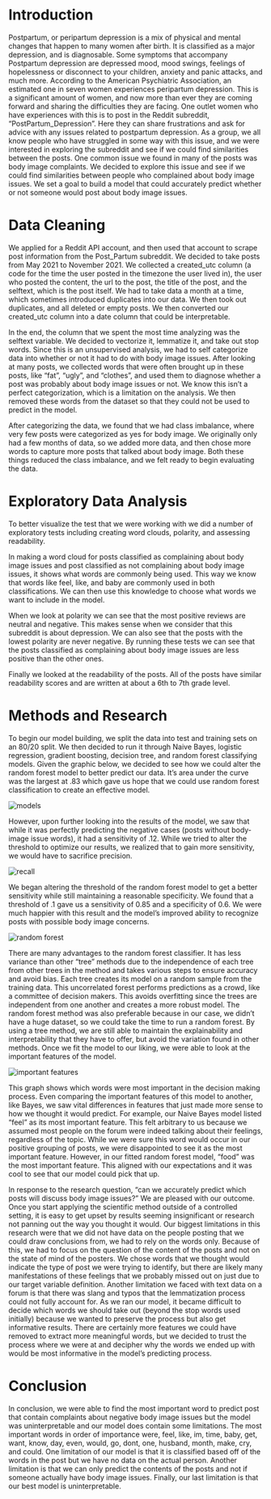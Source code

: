 # Introduction

Postpartum, or peripartum depression is a mix of physical and mental changes that happen to many women after birth. It is classified as a major depression, and is diagnosable. Some symptoms that accompany Postpartum depression are depressed mood, mood swings, feelings of hopelessness or disconnect to your children, anxiety and panic attacks, and much more. According to the American Psychiatric Association, an estimated one in seven women experiences peripartum depression. This is a significant amount of women, and now more than ever they are coming forward and sharing the difficulties they are facing. One outlet women who have experiences with this is to post in the Reddit subreddit, “PostPartum_Depression”. Here they can share frustrations and ask for advice with any issues related to postpartum depression. As a group, we all know people who have struggled in some way with this issue, and we were interested in exploring the subreddit and see if we could find similarities between the posts. One common issue we found in many of the posts was body image complaints. We decided to explore this issue and see if we could find similarities between people who complained about body image issues. We set a goal to build a model that could accurately predict whether or not someone would post about body image issues.

# Data Cleaning

We applied for a Reddit API account, and then used that account to scrape post information from the Post_Partum subreddit. We decided to take posts from May 2021 to November 2021. We collected a created_utc column (a code for the time the user posted in the timezone the user lived in), the user who posted the content, the url to the post, the title of the post, and the selftext, which is the post itself. We had to take data a month at a time, which sometimes introduced duplicates into our data. We then took out duplicates, and all deleted or empty posts. We then converted our created_utc column into a date column that could be interpretable. 

In the end, the column that we spent the most time analyzing was the selftext variable. We decided to vectorize it, lemmatize it, and take out stop words. Since this is an unsupervised analysis, we had to self categorize data into whether or not it had to do with body image issues. After looking at many posts, we collected words that were often brought up in these posts, like “fat”, “ugly”, and “clothes”, and used them to diagnose whether a post was probably about body image issues or not. We know this isn’t a perfect categorization, which is a limitation on the analysis. We then removed these words from the dataset so that they could not be used to predict in the model.

After categorizing the data, we found that we had class imbalance, where very few posts were categorized as yes for body image. We originally only had a few months of data, so we added more data, and then chose more words to capture more posts that talked about body image. Both these things reduced the class imbalance, and we felt ready to begin evaluating the data.


# Exploratory Data Analysis

To better visualize the test that we were working with we did a number of exploratory tests including creating word clouds, polarity, and assessing readability. 

In making a word cloud for posts classified as complaining about body image issues and post classified as not complaining about body image issues, it shows what words are commonly being used. This way we know that words like feel, like, and baby are commonly used in both classifications. We can then use this knowledge to choose what words we want to include in the model. 

When we look at polarity we can see that the most positive reviews are neutral and negative. This makes sense when we consider that this subreddit is about depression. We can also see that the posts with the lowest polarity are never negative. By running these tests we can see that the posts classified as complaining about body image issues are less positive than the other ones.

Finally we looked at the readability of the posts. All of the posts have similar readability scores and are written at about a 6th to 7th grade level. 

# Methods and Research

To begin our model building, we split the data into test and training sets on an 80/20 split. We then decided to run it through Naive Bayes, logistic regression, gradient boosting, decision tree, and random forest classifying models. Given the graphic below, we decided to see how we could alter the random forest model to better predict our data. It’s area under the curve was the largest at .83 which gave us hope that we could use random forest classification to create an effective model.

![models](models.png)

However, upon further looking into the results of the  model, we saw that while it was perfectly predicting the negative cases (posts without body-image issue words), it had a sensitivity of .12. While we tried to alter the threshold to optimize our results, we realized that to gain more sensitivity, we would have to sacrifice precision. 

![recall](recall.png)


We began altering the threshold of the random forest model to get a better sensitivity while still maintaining a reasonable specificity. We found that a threshold of .1 gave us a sensitivity of 0.85 and a specificity of 0.6. We were much happier with this result and the model’s improved ability to recognize posts with possible body image concerns. 

![random forest](rf.png)

There are many advantages to the random forest classifier. It has less variance than other “tree” methods due to the independence of each tree from other trees in the method and takes various steps to ensure accuracy and avoid bias.  Each tree creates its model on a random sample from the training data. This uncorrelated forest performs predictions as a crowd, like a committee of decision makers. This avoids overfitting since the trees are independent from one another and creates a more robust model. The random forest method was also preferable because in our case, we didn’t have a huge dataset, so we could take the time to run a random forest. By using a tree method, we are still able to maintain the explainability and interpretability that they have to offer, but avoid the variation found in other methods. Once we fit the model to our liking, we were able to look at the important features of the model.

 ![important features](importance.png)
 
This graph shows which words were most important in the decision making process. Even comparing the important features of this model to another, like Bayes, we saw vital differences in features that just made more sense to how we thought it would predict. For example, our Naive Bayes model listed “feel” as its most important feature. This felt arbitrary to us because we assumed most people on the forum were indeed talking about their feelings, regardless of the topic. While we were sure this word would occur in our positive grouping of posts, we were disappointed to see it as the most important feature. However, in our fitted random forest model, “food” was the most important feature. This aligned with our expectations and it was cool to see that our model could pick that up. 

In response to the research question, “can we accurately predict which posts will discuss body image issues?” We are pleased with our outcome. Once you start applying the scientific method outside of a controlled setting, it is easy to get upset by results seeming insignificant or research not panning out the way you thought it would. Our biggest limitations in this research were that we did not have data on the people posting that we could draw conclusions from, we had to rely on the words only. Because of this, we had to focus on the question of the content of the posts and not on the state of mind of the posters. We chose words that we thought would indicate the type of post we were trying to identify, but there are likely many manifestations of these feelings that we probably missed out on just due to our target variable definition. Another limitation we faced with text data on a forum is that there was slang and typos that the lemmatization process could not fully account for. As we ran our model, it became difficult to decide which words we should take out (beyond the stop words used initially) because we wanted to preserve the process but also get informative results. There are certainly more features we could have removed to extract more meaningful words, but we decided to trust the process where we were at and decipher why the words we ended up with would be most informative in the model’s predicting process. 

# Conclusion

In conclusion, we were able to find the most important word to predict post that contain complaints about negative body image issues but the model was uninterpretable and our model does contain some limitations. The most important words in order of importance were, feel, like, im, time, baby, get, want, know, day, even, would, go, dont, one, husband, month, make, cry, and could. One limitation of our model is that it is classified based off of the words in the post but we have no data on the actual person. Another limitation is that we can only predict the contents of the posts and not if someone actually have body image issues. Finally, our last limitation is that our best model is uninterpretable. 


